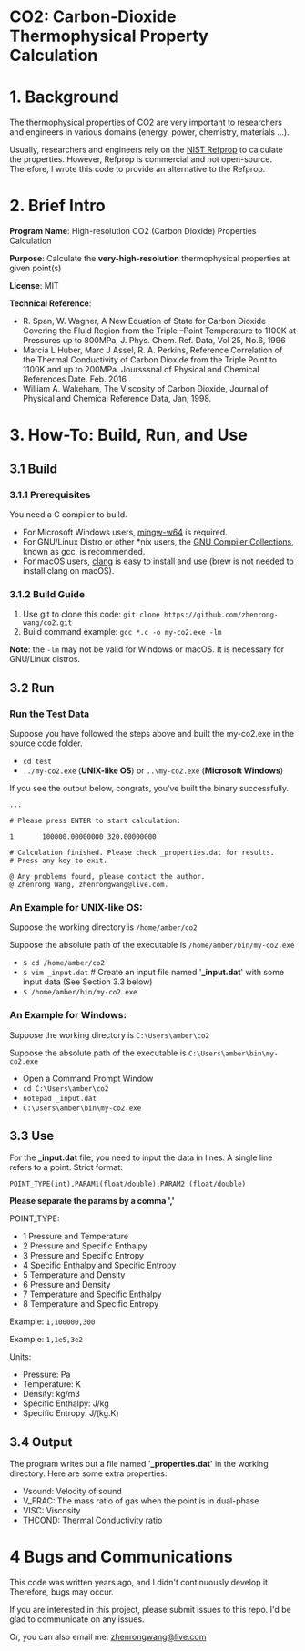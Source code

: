 # CO2: Carbon-Dioxide Thermophysical Property Calculation

# 1. Background

The thermophysical properties of CO2 are very important to researchers and engineers in various domains (energy, power, chemistry, materials ...).

Usually, researchers and engineers rely on the [NIST Refprop](https://www.nist.gov/srd/refprop) to calculate the properties. However, Refprop is commercial and not open-source. Therefore, I wrote this code to provide an alternative to the Refprop.

# 2. Brief Intro

**Program Name**: High-resolution CO2 (Carbon Dioxide) Properties Calculation

**Purpose**: Calculate the **very-high-resolution** thermophysical properties at given point(s)

**License**: MIT

**Technical Reference**:

- R. Span, W. Wagner, A New Equation of State for Carbon Dioxide Covering the Fluid Region from the Triple –Point Temperature to 1100K at Pressures up to 800MPa, J. Phys. Chem. Ref. Data, Vol 25, No.6, 1996
- Marcia L Huber, Marc J Assel, R. A. Perkins, Reference Correlation of the Thermal Conductivity of Carbon Dioxide from the Triple Point to 1100K and up to 200MPa. Joursssnal of Physical and Chemical References Date. Feb. 2016
- William A. Wakeham, The Viscosity of Carbon Dioxide, Journal of Physical and Chemical Reference Data, Jan, 1998.

# 3. How-To: Build, Run, and Use

## 3.1 Build

### 3.1.1 Prerequisites

You need a C compiler to build. 

- For Microsoft Windows users, [mingw-w64](https://sourceforge.net/projects/mingw-w64/) is required.
- For GNU/Linux Distro or other *nix users, the [GNU Compiler Collections](https://gcc.gnu.org/), known as gcc, is recommended.
- For macOS users, [clang](https://clang.llvm.org/) is easy to install and use (brew is not needed to install clang on macOS).

### 3.1.2 Build Guide

1. Use git to clone this code: `git clone https://github.com/zhenrong-wang/co2.git`
2. Build command example: `gcc *.c -o my-co2.exe -lm`

**Note**: the `-lm` may not be valid for Windows or macOS. It is necessary for GNU/Linux distros.

## 3.2 Run

### Run the Test Data

Suppose you have followed the steps above and built the my-co2.exe in the source code folder.

- `cd test`
- `../my-co2.exe` (**UNIX-like OS**) or `..\my-co2.exe` (**Microsoft Windows**)

If you see the output below, congrats, you've built the binary successfully.

    ...

    # Please press ENTER to start calculation:

    1       100000.00000000 320.00000000

    # Calculation finished. Please check _properties.dat for results.
    # Press any key to exit.

    @ Any problems found, please contact the author.
    @ Zhenrong Wang, zhenrongwang@live.com.

### An Example for UNIX-like OS:

Suppose the working directory is `/home/amber/co2`

Suppose the absolute path of the executable is `/home/amber/bin/my-co2.exe`

- `$ cd /home/amber/co2`
- `$ vim _input.dat` # Create an input file named '**_input.dat**' with some input data (See Section 3.3 below)
- `$ /home/amber/bin/my-co2.exe`

### An Example for Windows:

Suppose the working directory is `C:\Users\amber\co2`

Suppose the absolute path of the executable is `C:\Users\amber\bin\my-co2.exe`

- Open a Command Prompt Window
- `cd C:\Users\amber\co2`
- `notepad _input.dat`
- `C:\Users\amber\bin\my-co2.exe`

## 3.3 Use

For the **_input.dat** file, you need to input the data in lines. A single line refers to a point. Strict format:

`POINT_TYPE(int),PARAM1(float/double),PARAM2 (float/double)` 

**Please separate the params by a comma ','**

POINT_TYPE: 

- 1 Pressure and Temperature
- 2 Pressure and Specific Enthalpy
- 3 Pressure and Specific Entropy
- 4 Specific Enthalpy and Specific Entropy
- 5 Temperature and Density
- 6 Pressure and Density
- 7 Temperature and Specific Enthalpy
- 8 Temperature and Specific Entropy

Example: `1,100000,300`

Example: `1,1e5,3e2`

Units:

- Pressure: Pa
- Temperature: K
- Density: kg/m3
- Specific Enthalpy: J/kg
- Specific Entropy: J/(kg.K)

## 3.4 Output

The program writes out a file named '**_properties.dat**' in the working directory. Here are some extra properties:

- Vsound: Velocity of sound
- V_FRAC: The mass ratio of gas when the point is in dual-phase
- VISC: Viscosity
- THCOND: Thermal Conductivity ratio

# 4 Bugs and Communications

This code was written years ago, and I didn't continuously develop it. Therefore, bugs may occur. 

If you are interested in this project, please submit issues to this repo. I'd be glad to communicate on any issues.

Or, you can also email me: zhenrongwang@live.com
